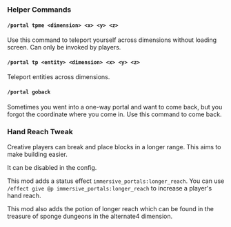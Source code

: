 ### Helper Commands
#### `/portal tpme <dimension> <x> <y> <z>`
Use this command to teleport yourself across dimensions without loading screen. Can only be invoked by players.

#### `/portal tp <entity> <dimension> <x> <y> <z>`
Teleport entities across dimensions.

#### `/portal goback`
Sometimes you went into a one-way portal and want to come back, but you forgot the coordinate where you come in. Use this command to come back.

### Hand Reach Tweak
Creative players can break and place blocks in a longer range. This aims to make building easier.

It can be disabled in the config.

This mod adds a status effect `immersive_portals:longer_reach`.
You can use `/effect give @p immersive_portals:longer_reach` to increase a player's hand reach.

This mod also adds the potion of longer reach which can be found in the treasure of sponge dungeons in the alternate4 dimension.
